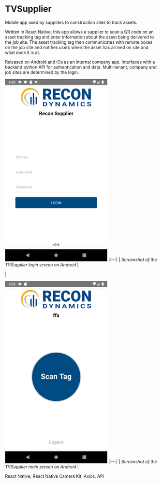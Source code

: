 # TVSupplier

Mobile app used by suppliers to construction sites to track assets.

Written in React Native, this app allows a supplier to scan a QR code on an asset tracking tag and enter information about the asset being delivered to the job site.  The asset tracking tag then communicates with remote boxes on the job site and notifies users when the asset has arrived on site and what dock it is at.

Released on Android and iOs as an internal company app.  Interfaces with a backend python API for authentication and data.  Multi-tenant, company and job sites are determined by the login.

![TVSupplier Login Screen](images/tvsupplier-screenshot-login-small.png)
|:--:|
| *Screenshot of the TVSupplier login screen on Android* |

|

![TVSupplier Main Screen](images/tvsupplier-screenshot-main-small.png)
|:--:| 
| *Screenshot of the TVSupplier main screen on Android* |

React Native, React Native Camera Kit, Axios, API




